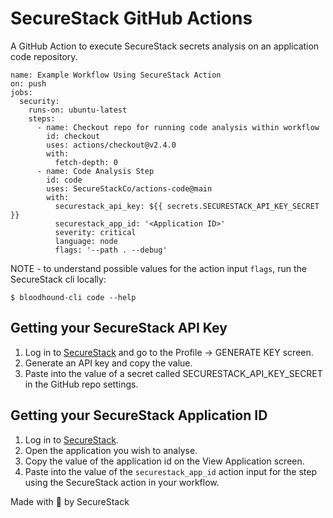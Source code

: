 # SecureStack GitHub Actions

A GitHub Action to execute SecureStack secrets analysis on an application code repository.

```
name: Example Workflow Using SecureStack Action
on: push
jobs:
  security:
    runs-on: ubuntu-latest
    steps:
      - name: Checkout repo for running code analysis within workflow
        id: checkout
        uses: actions/checkout@v2.4.0
        with:
          fetch-depth: 0
      - name: Code Analysis Step
        id: code
        uses: SecureStackCo/actions-code@main
        with:
          securestack_api_key: ${{ secrets.SECURESTACK_API_KEY_SECRET }}
          securestack_app_id: '<Application ID>'
          severity: critical
          language: node
          flags: '--path . --debug'
```

NOTE - to understand possible values for the action input `flags`, run the SecureStack cli locally:

`$ bloodhound-cli code --help`

## Getting your SecureStack API Key

1. Log in to [SecureStack](https://app.securestack.com) and go to the Profile -> GENERATE KEY screen.
2. Generate an API key and copy the value.
3. Paste into the value of a secret called SECURESTACK_API_KEY_SECRET in the GitHub repo settings.

## Getting your SecureStack Application ID

1. Log in to [SecureStack](https://app.securestack.com).
2. Open the application you wish to analyse.
3. Copy the value of the application id on the View Application screen.
4. Paste into the value of the `securestack_app_id` action input for the step using the SecureStack action in your workflow.


Made with 💜 by SecureStack
